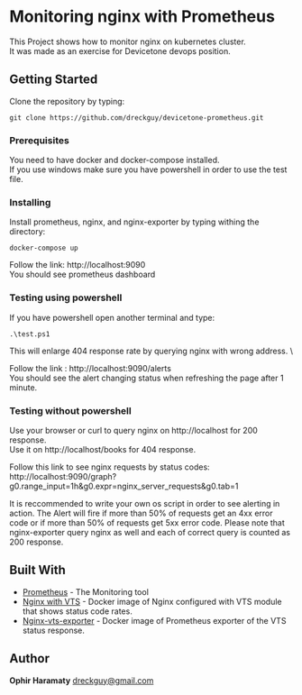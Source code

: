 # Monitoring nginx with Prometheus
This Project shows how to monitor nginx on kubernetes cluster. \
It was made as an exercise for Devicetone devops position.

## Getting Started
Clone the repository by typing:
```
git clone https://github.com/dreckguy/devicetone-prometheus.git
```

### Prerequisites
You need to have docker and docker-compose installed.\
If you use windows make sure you have powershell in order to use the test file.

### Installing
Install prometheus, nginx, and nginx-exporter by typing withing the directory:
```
docker-compose up
```
Follow the link: http://localhost:9090 \
You should see prometheus dashboard

### Testing using powershell

If you have powershell open another terminal and type:
```
.\test.ps1
```
This will enlarge 404 response rate by querying nginx with wrong address. \

Follow the link : http://localhost:9090/alerts \
You should see the alert changing status when refreshing the page after 1 minute.

### Testing without powershell
Use your browser or curl to query nginx on http://localhost for 200 response.\
Use it on http://localhost/books for 404 response.

Follow this link to see nginx requests by status codes:\
http://localhost:9090/graph?g0.range_input=1h&g0.expr=nginx_server_requests&g0.tab=1

It is reccommended to write your own os script in order to see alerting in action.
The Alert will fire if more than 50% of requests get an 4xx error code or if more than 50% of requests get 5xx error code.
Please note that nginx-exporter query nginx as well and each of correct query is counted as 200 response.

## Built With
* [Prometheus](https://prometheus.io/) - The Monitoring tool
* [Nginx with VTS](https://hub.docker.com/r/gaciaga/nginx-vts/) - Docker image of Nginx configured with VTS module that shows status code rates.
* [Nginx-vts-exporter](https://hub.docker.com/r/sophos/nginx-vts-exporter/) - Docker image of Prometheus exporter of the VTS status response.

## Author
**Ophir Haramaty** dreckguy@gmail.com
